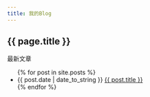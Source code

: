 ```yaml
---
title: 我的Blog
---
```

<h2>{{ page.title }}</h2>
<p>最新文章</p>
<ul>
  {% for post in site.posts %}
    <li>{{ post.date | date_to_string }} <a href="{{ site.baseurl }}{{ post.url }}">{{ post.title }}</a></li>
  {% endfor %}
</ul>
